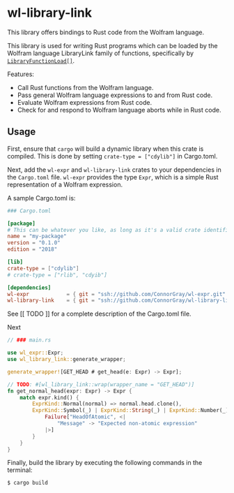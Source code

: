 # wl-library-link

This library offers bindings to Rust code from the Wolfram language.

This library is used for writing Rust programs which can be loaded by the Wolfram language
LibraryLink family of functions, specifically by
[`LibraryFunctionLoad[]`][library-function-load].

Features:

  * Call Rust functions from the Wolfram language.
  * Pass general Wolfram language expressions to and from Rust code.
  * Evaluate Wolfram expressions from Rust code.
  * Check for and respond to Wolfram language aborts while in Rust code.

## Usage

First, ensure that `cargo` will build a dynamic library when this crate is compiled. This
is done by setting `crate-type = ["cdylib"]` in Cargo.toml.

Next, add the `wl-expr` and `wl-library-link` crates to your dependencies in the
`Cargo.toml` file. `wl-expr` provides the type `Expr`, which is a simple Rust
representation of a Wolfram expression.

A sample Cargo.toml is:

```toml
### Cargo.toml

[package]
# This can be whatever you like, as long as it's a valid crate identifier.
name = "my-package"
version = "0.1.0"
edition = "2018"

[lib]
crate-type = ["cdylib"]
# crate-type = ["rlib", "cdyib"]

[dependencies]
wl-expr            = { git = "ssh://github.com/ConnorGray/wl-expr.git" }
wl-library-link    = { git = "ssh://github.com/ConnorGray/wl-library-link.git" }
```

See [[ TODO ]] for a complete description of the Cargo.toml file.

Next

```rust
// ### main.rs

use wl_expr::Expr;
use wl_library_link::generate_wrapper;

generate_wrapper![GET_HEAD # get_head(e: Expr) -> Expr];

// TODO: #[wl_library_link::wrap(wrapper_name = "GET_HEAD")]
fn get_normal_head(expr: Expr) -> Expr {
    match expr.kind() {
        ExprKind::Normal(normal) => normal.head.clone(),
        ExprKind::Symbol(_) | ExprKind::String(_) | ExprKind::Number(_) => wlexpr! {
            Failure["HeadOfAtomic", <|
                "Message" -> "Expected non-atomic expression"
            |>]
        }
    }
}
```

Finally, build the library by executing the following commands in the terminal:

```shell
$ cargo build
```

[library-function-load]: https://reference.wolfram.com/language/ref/LibraryFunctionLoad.html
